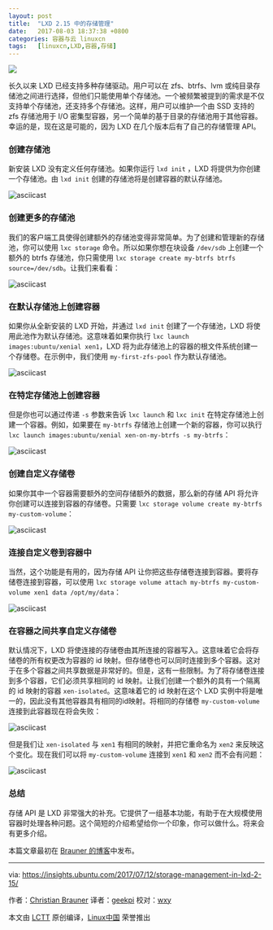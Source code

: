 ```yaml
---
layout: post
title:	"LXD 2.15 中的存储管理"
date:	2017-08-03 18:37:38 +0800 
categories:	容器与云 linuxcn 
tags:	[linuxcn,LXD,容器,存储]
---
```



![](/Asserts/Images/album/201708/03/183727syjxl7jwmy3myzfy.jpg)


长久以来 LXD 已经支持多种存储驱动。用户可以在 zfs、btrfs、lvm 或纯目录存储池之间进行选择，但他们只能使用单个存储池。一个被频繁被提到的需求是不仅支持单个存储池，还支持多个存储池。这样，用户可以维护一个由 SSD 支持的 zfs 存储池用于 I/O 密集型容器，另一个简单的基于目录的存储池用于其他容器。幸运的是，现在这是可能的，因为 LXD 在几个版本后有了自己的存储管理 API。


### 创建存储池


新安装 LXD 没有定义任何存储池。如果你运行 `lxd init` ，LXD 将提供为你创建一个存储池。由 `lxd init` 创建的存储池将是创建容器的默认存储池。


![asciicast](/Asserts/Images/album/201708/03/183742znbdqms55exehmax.png)


### 创建更多的存储池


我们的客户端工具使得创建额外的存储池变得非常简单。为了创建和管理新的存储池，你可以使用 `lxc storage` 命令。所以如果你想在块设备 `/dev/sdb` 上创建一个额外的 btrfs 存储池，你只需使用 `lxc storage create my-btrfs btrfs source=/dev/sdb`。让我们来看看：


![asciicast](/Asserts/Images/album/201708/03/183745leleohwutuu97qtq.png)


### 在默认存储池上创建容器


如果你从全新安装的 LXD 开始，并通过 `lxd init` 创建了一个存储池，LXD 将使用此池作为默认存储池。这意味着如果你执行 `lxc launch images:ubuntu/xenial xen1`，LXD 将为此存储池上的容器的根文件系统创建一个存储卷。在示例中，我们使用 `my-first-zfs-pool` 作为默认存储池。


![asciicast](/Asserts/Images/album/201708/03/183748w445y36fffe5ov3x.png)


### 在特定存储池上创建容器


但是你也可以通过传递 `-s` 参数来告诉 `lxc launch` 和 `lxc init` 在特定存储池上创建一个容器。例如，如果要在 `my-btrfs` 存储池上创建一个新的容器，你可以执行 `lxc launch images:ubuntu/xenial xen-on-my-btrfs -s my-btrfs`：


![asciicast](/Asserts/Images/album/201708/03/183752f6br797bu4r7579g.png)


### 创建自定义存储卷


如果你其中一个容器需要额外的空间存储额外的数据，那么新的存储 API 将允许你创建可以连接到容器的存储卷。只需要 `lxc storage volume create my-btrfs my-custom-volume`：


![asciicast](/Asserts/Images/album/201708/03/183755ef4pvhcrag6z4gwp.png)


### 连接自定义卷到容器中


当然，这个功能是有用的，因为存储 API 让你把这些存储卷连接到容器。要将存储卷连接到容器，可以使用 `lxc storage volume attach my-btrfs my-custom-volume xen1 data /opt/my/data`：


![asciicast](/Asserts/Images/album/201708/03/183757uk2z86ykrb7bu8er.png)


### 在容器之间共享自定义存储卷


默认情况下，LXD 将使连接的存储卷由其所连接的容器写入。这意味着它会将存储卷的所有权更改为容器的 id 映射。但存储卷也可以同时连接到多个容器。这对于在多个容器之间共享数据是非常好的。但是，这有一些限制。为了将存储卷连接到多个容器，它们必须共享相同的 id 映射。让我们创建一个额外的具有一个隔离的 id 映射的容器 `xen-isolated`。这意味着它的 id 映射在这个 LXD 实例中将是唯一的，因此没有其他容器具有相同的id映射。将相同的存储卷 `my-custom-volume` 连接到此容器现在将会失败：


![asciicast](/Asserts/Images/album/201708/03/183800okv60676c0zc99xd.png)


但是我们让 `xen-isolated` 与 `xen1` 有相同的映射，并把它重命名为 `xen2` 来反映这个变化。现在我们可以将 `my-custom-volume` 连接到 `xen1` 和 `xen2` 而不会有问题：


![asciicast](/Asserts/Images/album/201708/03/183803tuv0ty10i9z2v9v2.png)


### 总结


存储 API 是 LXD 非常强大的补充。它提供了一组基本功能，有助于在大规模使用容器时处理各种问题。这个简短的介绍希望给你一个印象，你可以做什么。将来会有更多介绍。


本篇文章最初在 [Brauner 的博客](https://cbrauner.wordpress.com/)中发布。




---


via: <https://insights.ubuntu.com/2017/07/12/storage-management-in-lxd-2-15/>


作者：[Christian Brauner](https://cbrauner.wordpress.com/) 译者：[geekpi](https://github.com/geekpi) 校对：[wxy](https://github.com/wxy)


本文由 [LCTT](https://github.com/LCTT/TranslateProject) 原创编译，[Linux中国](https://linux.cn/) 荣誉推出
